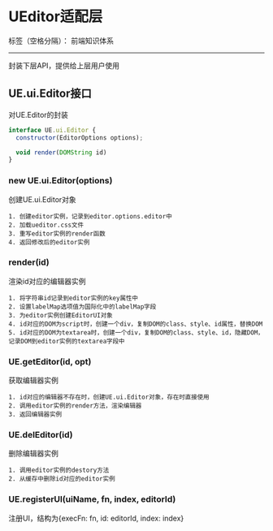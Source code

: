 # UEditor适配层

标签（空格分隔）： 前端知识体系

---

封装下层API，提供给上层用户使用

## UE.ui.Editor接口

对UE.Editor的封装

```javascript
interface UE.ui.Editor {
  constructor(EditorOptions options);

  void render(DOMString id)
}
```

### new UE.ui.Editor(options)

创建UE.ui.Editor对象

```
1. 创建editor实例，记录到editor.options.editor中
2. 加载ueditor.css文件
3. 重写editor实例的render函数
4. 返回修改后的editor实例
```

### render(id)

渲染id对应的编辑器实例

```
1. 将字符串id记录到editor实例的key属性中
2. 设置labelMap选项值为国际化中的labelMap字段
3. 为editor实例创建EditorUI对象
4. id对应的DOM为script时，创建一个div，复制DOM的class、style、id属性，替换DOM
5. id对应的DOM为textarea时，创建一个div，复制DOM的class、style、id，隐藏DOM，记录DOM到editor实例的textarea字段中
```

### UE.getEditor(id, opt)

获取编辑器实例

```
1. id对应的编辑器不存在时，创建UE.ui.Editor对象，存在时直接使用
2. 调用editor实例的render方法，渲染编辑器
3. 返回编辑器实例
```

### UE.delEditor(id)

删除编辑器实例

```
1. 调用editor实例的destory方法
2. 从缓存中删除id对应的editor实例
```

### UE.registerUI(uiName, fn, index, editorId)

注册UI，结构为{execFn: fn, id: editorId, index: index}
